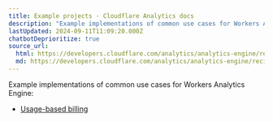 ```yaml
---
title: Example projects · Cloudflare Analytics docs
description: "Example implementations of common use cases for Workers Analytics Engine:"
lastUpdated: 2024-09-11T11:09:20.000Z
chatbotDeprioritize: true
source_url:
  html: https://developers.cloudflare.com/analytics/analytics-engine/recipes/
  md: https://developers.cloudflare.com/analytics/analytics-engine/recipes/index.md
---
```


Example implementations of common use cases for Workers Analytics Engine:

* [Usage-based billing](https://developers.cloudflare.com/analytics/analytics-engine/recipes/usage-based-billing-for-your-saas-product/)
